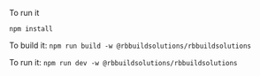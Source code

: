 To run it 

`npm install`

To build it: `npm run build -w @rbbuildsolutions/rbbuildsolutions`

To run it: `npm run dev -w @rbbuildsolutions/rbbuildsolutions`
